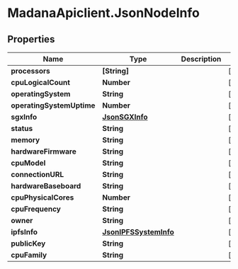 # MadanaApiclient.JsonNodeInfo

## Properties

Name | Type | Description | Notes
------------ | ------------- | ------------- | -------------
**processors** | **[String]** |  | [optional] 
**cpuLogicalCount** | **Number** |  | [optional] 
**operatingSystem** | **String** |  | [optional] 
**operatingSystemUptime** | **Number** |  | [optional] 
**sgxInfo** | [**JsonSGXInfo**](JsonSGXInfo.md) |  | [optional] 
**status** | **String** |  | [optional] 
**memory** | **String** |  | [optional] 
**hardwareFirmware** | **String** |  | [optional] 
**cpuModel** | **String** |  | [optional] 
**connectionURL** | **String** |  | [optional] 
**hardwareBaseboard** | **String** |  | [optional] 
**cpuPhysicalCores** | **Number** |  | [optional] 
**cpuFrequency** | **String** |  | [optional] 
**owner** | **String** |  | [optional] 
**ipfsInfo** | [**JsonIPFSSystemInfo**](JsonIPFSSystemInfo.md) |  | [optional] 
**publicKey** | **String** |  | [optional] 
**cpuFamily** | **String** |  | [optional] 


